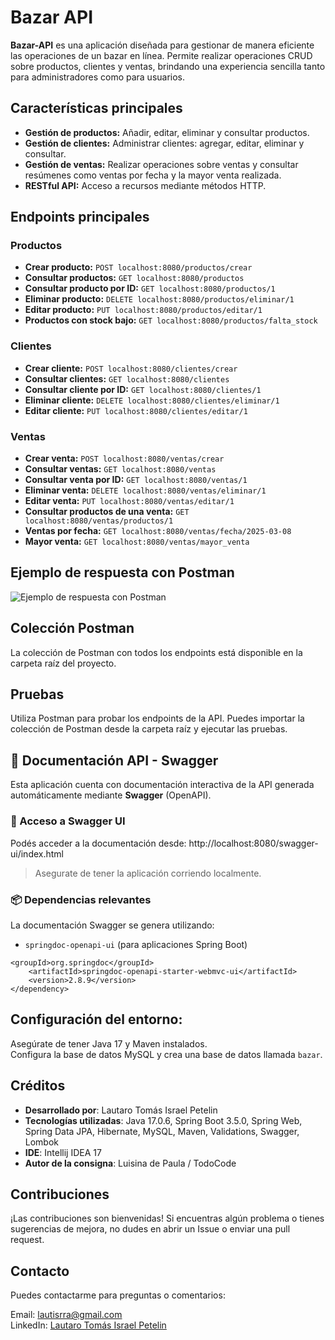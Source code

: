 # Bazar API

**Bazar-API** es una aplicación diseñada para gestionar de manera eficiente las operaciones de un bazar en línea. Permite realizar operaciones CRUD sobre productos, clientes y ventas, brindando una experiencia sencilla tanto para administradores como para usuarios.

## Características principales

- **Gestión de productos:** Añadir, editar, eliminar y consultar productos.
- **Gestión de clientes:** Administrar clientes: agregar, editar, eliminar y consultar.
- **Gestión de ventas:** Realizar operaciones sobre ventas y consultar resúmenes como ventas por fecha y la mayor venta realizada.
- **RESTful API:** Acceso a recursos mediante métodos HTTP.

## Endpoints principales

### Productos
- **Crear producto:** `POST localhost:8080/productos/crear`
- **Consultar productos:** `GET localhost:8080/productos`
- **Consultar producto por ID:** `GET localhost:8080/productos/1`
- **Eliminar producto:** `DELETE localhost:8080/productos/eliminar/1`
- **Editar producto:** `PUT localhost:8080/productos/editar/1`
- **Productos con stock bajo:** `GET localhost:8080/productos/falta_stock`

### Clientes
- **Crear cliente:** `POST localhost:8080/clientes/crear`
- **Consultar clientes:** `GET localhost:8080/clientes`
- **Consultar cliente por ID:** `GET localhost:8080/clientes/1`
- **Eliminar cliente:** `DELETE localhost:8080/clientes/eliminar/1`
- **Editar cliente:** `PUT localhost:8080/clientes/editar/1`

### Ventas
- **Crear venta:** `POST localhost:8080/ventas/crear`
- **Consultar ventas:** `GET localhost:8080/ventas`
- **Consultar venta por ID:** `GET localhost:8080/ventas/1`
- **Eliminar venta:** `DELETE localhost:8080/ventas/eliminar/1`
- **Editar venta:** `PUT localhost:8080/ventas/editar/1`
- **Consultar productos de una venta:** `GET localhost:8080/ventas/productos/1`
- **Ventas por fecha:** `GET localhost:8080/ventas/fecha/2025-03-08`
- **Mayor venta:** `GET localhost:8080/ventas/mayor_venta`

## Ejemplo de respuesta con Postman

![Ejemplo de respuesta con Postman](https://github.com/user-attachments/assets/79ab809d-1bb7-4e64-8402-e1dec6a08e7d)



## Colección Postman

La colección de Postman con todos los endpoints está disponible en la carpeta raíz del proyecto.

## Pruebas

Utiliza Postman para probar los endpoints de la API. Puedes importar la colección de Postman desde la carpeta raíz y ejecutar las pruebas.

## 📄 Documentación API - Swagger

Esta aplicación cuenta con documentación interactiva de la API generada automáticamente mediante **Swagger** (OpenAPI).

### 🔗 Acceso a Swagger UI

Podés acceder a la documentación desde: http://localhost:8080/swagger-ui/index.html

> Asegurate de tener la aplicación corriendo localmente.

### 📦 Dependencias relevantes

La documentación Swagger se genera utilizando:

- `springdoc-openapi-ui` (para aplicaciones Spring Boot)

```
<groupId>org.springdoc</groupId>
	<artifactId>springdoc-openapi-starter-webmvc-ui</artifactId>
	<version>2.8.9</version>
</dependency>
```

## Configuración del entorno:

Asegúrate de tener Java 17 y Maven instalados.  
Configura la base de datos MySQL y crea una base de datos llamada `bazar`.

## Créditos

- **Desarrollado por**: Lautaro Tomás Israel Petelin
- **Tecnologías utilizadas**: Java 17.0.6, Spring Boot 3.5.0, Spring Web, Spring Data JPA, Hibernate, MySQL, Maven, Validations, Swagger, Lombok
- **IDE**: Intellij IDEA 17
- **Autor de la consigna**: Luisina de Paula / TodoCode

## Contribuciones

¡Las contribuciones son bienvenidas! Si encuentras algún problema o tienes sugerencias de mejora, no dudes en abrir un Issue o enviar una pull request.

## Contacto
Puedes contactarme para preguntas o comentarios:

Email: lautisrra@gmail.com  
LinkedIn: [Lautaro Tomás Israel Petelin](https://www.linkedin.com/in/lautaro-petelin/)
